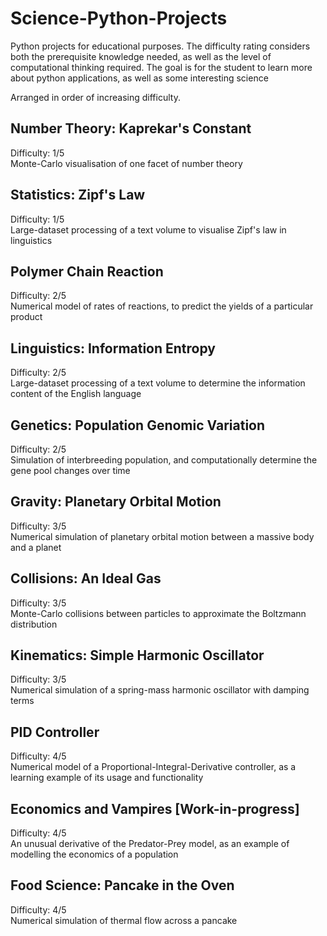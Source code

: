 # Science-Python-Projects
Python projects for educational purposes. The difficulty rating considers both the prerequisite knowledge needed, as well as the level of computational thinking required. The goal is for the student to learn more about python applications, as well as some interesting science

Arranged in order of increasing difficulty.

## Number Theory: Kaprekar's Constant
Difficulty: 1/5\
Monte-Carlo visualisation of one facet of number theory

## Statistics: Zipf's Law
Difficulty: 1/5\
Large-dataset processing of a text volume to visualise Zipf's law in linguistics

## Polymer Chain Reaction
Difficulty: 2/5\
Numerical model of rates of reactions, to predict the yields of a particular product

## Linguistics: Information Entropy
Difficulty: 2/5\
Large-dataset processing of a text volume to determine the information content of the English language

## Genetics: Population Genomic Variation
Difficulty: 2/5\
Simulation of interbreeding population, and computationally determine the gene pool changes over time

## Gravity: Planetary Orbital Motion
Difficulty: 3/5\
Numerical simulation of planetary orbital motion between a massive body and a planet

## Collisions: An Ideal Gas
Difficulty: 3/5\
Monte-Carlo collisions between particles to approximate the Boltzmann distribution

## Kinematics: Simple Harmonic Oscillator
Difficulty: 3/5\
Numerical simulation of a spring-mass harmonic oscillator with damping terms

## PID Controller
Difficulty: 4/5\
Numerical model of a Proportional-Integral-Derivative controller, as a learning example of its usage and functionality

## Economics and Vampires [Work-in-progress]
Difficulty: 4/5\
An unusual derivative of the Predator-Prey model, as an example of modelling the economics of a population

## Food Science: Pancake in the Oven
Difficulty: 4/5\
Numerical simulation of thermal flow across a pancake

